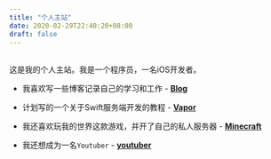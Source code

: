 ```yaml
---
title: "个人主站"
date: 2020-02-29T22:40:20+08:00
draft: false
---
```


<br/>
这是我的个人主站。我是一个程序员，一名iOS开发者。

<br/>

- 我喜欢写一些博客记录自己的学习和工作 - **[Blog](https://blog.jokerhub.cn)**

- 计划写的一个关于Swift服务端开发的教程 - **[Vapor](https://vapor.jokerhub.cn)**

- 我还喜欢玩我的世界这款游戏，并开了自己的私人服务器 - **[Minecraft](https://minecraft.jokerhub.cn)**

- 我还想成为一名`Youtuber` - **[youtuber](https://youtuber.jokerhub.cn)**
